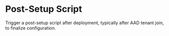 # Post-Setup Script

Trigger a post-setup script after deployment, typically after AAD tenant join, to finalize configuration.
